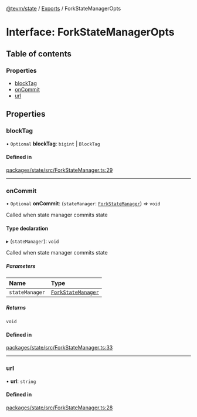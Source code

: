 [@tevm/state](../README.md) / [Exports](../modules.md) / ForkStateManagerOpts

# Interface: ForkStateManagerOpts

## Table of contents

### Properties

- [blockTag](ForkStateManagerOpts.md#blocktag)
- [onCommit](ForkStateManagerOpts.md#oncommit)
- [url](ForkStateManagerOpts.md#url)

## Properties

### blockTag

• `Optional` **blockTag**: `bigint` \| `BlockTag`

#### Defined in

[packages/state/src/ForkStateManager.ts:29](https://github.com/evmts/tevm-monorepo/blob/main/packages/state/src/ForkStateManager.ts#L29)

___

### onCommit

• `Optional` **onCommit**: (`stateManager`: [`ForkStateManager`](../classes/ForkStateManager.md)) => `void`

Called when state manager commits state

#### Type declaration

▸ (`stateManager`): `void`

Called when state manager commits state

##### Parameters

| Name | Type |
| :------ | :------ |
| `stateManager` | [`ForkStateManager`](../classes/ForkStateManager.md) |

##### Returns

`void`

#### Defined in

[packages/state/src/ForkStateManager.ts:33](https://github.com/evmts/tevm-monorepo/blob/main/packages/state/src/ForkStateManager.ts#L33)

___

### url

• **url**: `string`

#### Defined in

[packages/state/src/ForkStateManager.ts:28](https://github.com/evmts/tevm-monorepo/blob/main/packages/state/src/ForkStateManager.ts#L28)
